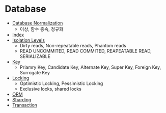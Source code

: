 # Database

* [Database Normalization](Database-Normalization/Database-Normalization.md)
  * 이상, 함수 종속, 정규화
* [Index](Index/Index.md)
* [Isolation Levels](Isolation-Levels/Isolation-Levels.md)
  * Dirty reads, Non-repeatable reads, Phantom reads
  * READ UNCOMMITED, READ COMMITED, REAPEATABLE READ, SERIALIZABLE
* [Key](Key/Key.md)
  * Priamry Key, Candidate Key, Alternate Key, Super Key, Foreign Key, Surrogate Key
* [Locking](Locking/Locking.md) 
  * Optimistic Locking, Pessimistic Locking
  * Exclusive locks, shared locks
* [ORM](ORM/ORM.md)
* [Sharding](Sharding/Sharding.md)
* [Transaction](Transaction/Transaction.md)